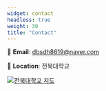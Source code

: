 ```yaml
---
widget: contact
headless: true
weight: 30
title: "Contact"
---
```


📩 **Email**: dbsdh8619@naver.com

📍 **Location**: 전북대학교

[![전북대학교 지도](/images/map.jpg)](https://www.google.com/maps/place/Jeonbuk+National+University/@35.8467,127.1295,17z)
